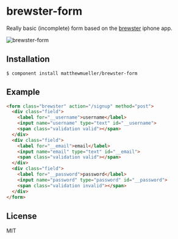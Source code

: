 
# brewster-form

  Really basic (incomplete) form based on the [brewster](https://www.brewster.com/) iphone app.

  ![brewster-form](http://f.cl.ly/items/181D0X2t2h0E0J2X0z1X/Screen%20Shot%202012-11-19%20at%201.27.44%20PM.png)

## Installation

    $ component install matthewmueller/brewster-form

## Example

```html
<form class="brewster" action="/signup" method="post">
  <div class="field">
    <label for="__username">username</label>
    <input name="username" type="text" id="__username">
    <span class="validation valid"></span>
  </div>
  <div class="field">
    <label for="__email">email</label>
    <input name="email" type="text" id="__email">
    <span class="validation valid"></span>
  </div>
  <div class="field">
    <label for="__password">password</label>
    <input name="password" type="password" id="__password">
    <span class="validation invalid"></span>
  </div>
</form>
```

## License

  MIT

